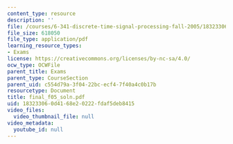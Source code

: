 ```yaml
---
content_type: resource
description: ''
file: /courses/6-341-discrete-time-signal-processing-fall-2005/183233060d4168e20222fdaf5deb8415_final_f05_soln.pdf
file_size: 618050
file_type: application/pdf
learning_resource_types:
- Exams
license: https://creativecommons.org/licenses/by-nc-sa/4.0/
ocw_type: OCWFile
parent_title: Exams
parent_type: CourseSection
parent_uid: c554d79a-3f04-22bc-ecf4-7f40a4c0b17b
resourcetype: Document
title: final_f05_soln.pdf
uid: 18323306-0d41-68e2-0222-fdaf5deb8415
video_files:
  video_thumbnail_file: null
video_metadata:
  youtube_id: null
---
```

